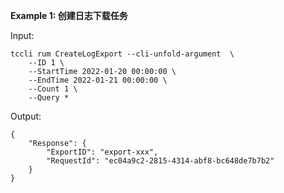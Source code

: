 **Example 1: 创建日志下载任务**



Input: 

```
tccli rum CreateLogExport --cli-unfold-argument  \
    --ID 1 \
    --StartTime 2022-01-20 00:00:00 \
    --EndTime 2022-01-21 00:00:00 \
    --Count 1 \
    --Query *
```

Output: 
```
{
    "Response": {
        "ExportID": "export-xxx",
        "RequestId": "ec04a9c2-2815-4314-abf8-bc648de7b7b2"
    }
}
```

